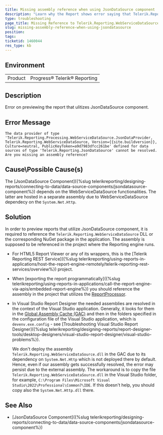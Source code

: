 ```yaml
---
title: Missing assembly reference when using JsonDataSource component
description: "Learn why the Report shows error saying that Telerik.Reporting.WebServiceDataSource assembly is missing and how to fix it."
type: troubleshooting
page_title: Missing Reference to Telerik.Reporting.WebServiceDataSource on Previewing Report
slug: missing-assembly-reference-when-using-jsondatasource
position: 
tags: 
ticketid: 1460044
res_type: kb
---
```


## Environment

<table>
	<tbody>
		<tr>
			<td>Product</td>
			<td>Progress® Telerik® Reporting</td>
		</tr>
	</tbody>
</table>


## Description

Error on previewing the report that ulitizes JsonDataSource component.

## Error Message

`The data provider of type 'Telerik.Reporting.Processing.WebServiceDataSource.JsonDataProvider, Telerik.Reporting.WebServiceDataSource, Version={{site.buildversion}}, Culture=neutral, PublicKeyToken=a9d7983dfcc261be' defined for data sources of type 'Telerik.Reporting.JsonDataSource' cannot be resolved. Are you missing an assembly reference?`

## Cause\Possible Cause(s)

The [JsonDataSource Component]({%slug telerikreporting/designing-reports/connecting-to-data/data-source-components/jsondatasource-component%}) depends on the WebServiceDataSource functionalities. The latter are hosted in a separate assembly due to WebServiceDataSource dependecy on the `System.Net.Http`.

## Solution

In order to preview reports that utilize JsonDataSource component, it is required to reference the `Telerik.Reporting.WebServiceDataSource` DLL or the corresponding NuGet package in the application. The assembly is supposed to be referenced in the project where the Reporting engine runs.

* For HTML5 Report Viewer or any of its wrappers, this is the [Telerik Reporting REST Service]({%slug telerikreporting/using-reports-in-applications/host-the-report-engine-remotely/telerik-reporting-rest-services/overview%}) project.
* When [exporting the report programmatically]({%slug telerikreporting/using-reports-in-applications/call-the-report-engine-via-apis/embedded-report-engine%}) you should reference the assembly in the project that utilizes the [ReportProcessor](/api/Telerik.Reporting.Processing.ReportProcessor).
* In Visual Studio Report Designer the needed assemblies are resolved in the context of the Visual Studio application. Generally, it looks for them in the [Global Assembly Cache (GAC)](https://learn.microsoft.com/en-us/dotnet/framework/app-domains/gac) and then in the folders specified in the configuration file of the Visual Studio application, which is `devenv.exe.config` - see [Troubleshooting Visual Studio Report Designer]({%slug telerikreporting/designing-reports/report-designer-tools/desktop-designers/visual-studio-report-designer/visual-studio-problems%}).

	We don't deploy the assembly `Telerik.Reporting.WebServiceDataSource.dll` in the GAC due to its dependency on `System.Net.Http` which is not deployed there by default. Hence, even if our assembly gets successfully resolved, the error may persist due to the external assembly. The workaround is to copy the file `Telerik.Reporting.WebServiceDataSource.dll` in the Visual Studio folder, for example, `C:\Program Files\Microsoft Visual Studio\2022\Professional\Common7\IDE`. If this doesn't help, you should copy also the `System.Net.Http.dll` there.

## See Also

* [JsonDataSource Component]({%slug telerikreporting/designing-reports/connecting-to-data/data-source-components/jsondatasource-component%})
